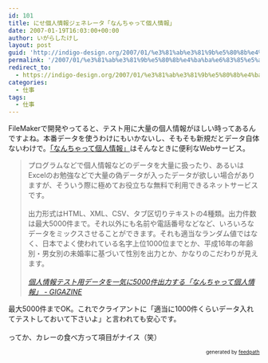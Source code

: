 ```yaml
---
id: 101
title: にせ個人情報ジェネレータ「なんちゃって個人情報」
date: 2007-01-19T16:03:00+00:00
author: いがらしたけし
layout: post
guid: 'http://indigo-design.org/2007/01/%e3%81%ab%e3%81%9b%e5%80%8b%e4%ba%ba%e6%83%85%e5%a0%b1%e3%82%b8%e3%82%a7%e3%83%8d%e3%83%ac%e3%83%bc%e3%82%bf%e3%80%8c%e3%81%aa%e3%82%93%e3%81%a1%e3%82%83%e3%81%a3%e3%81%a6%e5%80%8b%e4%ba%ba%e6%83%85/'
permalink: '/2007/01/%e3%81%ab%e3%81%9b%e5%80%8b%e4%ba%ba%e6%83%85%e5%a0%b1%e3%82%b8%e3%82%a7%e3%83%8d%e3%83%ac%e3%83%bc%e3%82%bf%e3%80%8c%e3%81%aa%e3%82%93%e3%81%a1%e3%82%83%e3%81%a3%e3%81%a6%e5%80%8b%e4%ba%ba%e6%83%85/'
redirect_to:
  - https://indigo-design.org/2007/01/%e3%81%ab%e3%81%9b%e5%80%8b%e4%ba%ba%e6%83%85%e5%a0%b1%e3%82%b8%e3%82%a7%e3%83%8d%e3%83%ac%e3%83%bc%e3%82%bf%e3%80%8c%e3%81%aa%e3%82%93%e3%81%a1%e3%82%83%e3%81%a3%e3%81%a6%e5%80%8b%e4%ba%ba%e6%83%85/
categories:
  - 仕事
tags:
  - 仕事
---
```

FileMakerで開発やってると、テスト用に大量の個人情報がほしい時ってあるんですよね。本番データを使うわけにもいかないし、そもそも新規だとデータ自体ないわけで。<a href="http://kazina.com/dummy/index.html">「なんちゃって個人情報」</a>はそんなときに便利なWebサービス。<br /><blockquote>プログラムなどで個人情報などのデータを大量に扱ったり、あるいはExcelのお勉強などで大量の偽データが入ったデータが欲しい場合がありますが、そういう際に極めてお役立ちな無料で利用できるネットサービスです。<br /><br />出力形式はHTML、XML、CSV、タブ区切りテキストの4種類。出力件数は最大5000件まで。それ以外にも名前や電話番号などなど、いろいろなデータをミックスさせることができます。それも適当なランダム値ではなく、日本でよく使われている名字上位1000位までとか、平成16年の年齢別・男女別の未婚率に基づいて性別を出力とか、かなりのこだわりが見えます。
<br /><br /><cite><a href="http://gigazine.net/index.php?/news/comments/20070119_dummy_data/">個人情報テスト用データを一気に5000件出力する「なんちゃって個人情報」 - GIGAZINE</a></cite></blockquote>
最大5000件までOK。これでクライアントに「適当に1000件くらいデータ入れてテストしておいて下さいよ」と言われても安心です。<br /><br />ってか、カレーの食べ方って項目がナイス（笑）<br />
<div style="text-align: right;font-size: 10px">
&nbsp;&nbsp;<span>generated by <a href="http://feedpath.jp">feedpath</a></span>
</div>